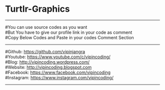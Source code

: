 # Turtlr-Graphics

*********************************************************************
#You can use source codes as you want<br>
#But You have to give our profile link in your code as comment<br>
#Copy Below Codes and Paste in your codes Comment Section<br>
*********************************************************************
#Github: https://github.com/vipinjangra<br>
#Youtube: https://www.youtube.com/c/vipincoding/<br>
#Blog: http://vipincoding.wordpress.com/<br>
#Website: http://vipincoding.blogspot.com<br>
#Facebook: https://www.facebook.com/vipincoding<br>
#Instagram: https://www.instagram.com/vipincoding/<br>
*********************************************************************
